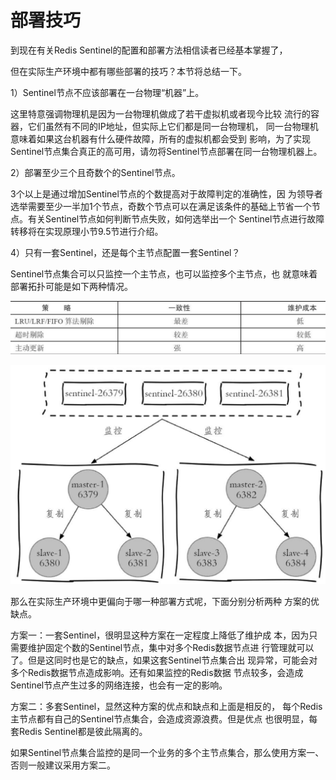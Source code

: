 # 部署技巧

到现在有关Redis Sentinel的配置和部署方法相信读者已经基本掌握了，

但在实际生产环境中都有哪些部署的技巧？本节将总结一下。

1）Sentinel节点不应该部署在一台物理“机器”上。

这里特意强调物理机是因为一台物理机做成了若干虚拟机或者现今比较 流行的容器，它们虽然有不同的IP地址，但实际上它们都是同一台物理机， 同一台物理机意味着如果这台机器有什么硬件故障，所有的虚拟机都会受到 影响，为了实现Sentinel节点集合真正的高可用，请勿将Sentinel节点部署在同一台物理机器上。

2）部署至少三个且奇数个的Sentinel节点。

3个以上是通过增加Sentinel节点的个数提高对于故障判定的准确性，因 为领导者选举需要至少一半加1个节点，奇数个节点可以在满足该条件的基础上节省一个节点。有关Sentinel节点如何判断节点失败，如何选举出一个 Sentinel节点进行故障转移将在实现原理小节9.5节进行介绍。

4）只有一套Sentinel，还是每个主节点配置一套Sentinel？

Sentinel节点集合可以只监控一个主节点，也可以监控多个主节点，也 就意味着部署拓扑可能是如下两种情况。

![&#x4E00;&#x5957;Sentinel&#x8282;&#x70B9;&#x96C6;&#x5408;](../../.gitbook/assets/image%20%28143%29.png)

![&#x591A;&#x5957;Sentine&#x8282;&#x70B9;&#x96C6;&#x5408;](../../.gitbook/assets/image%20%28153%29.png)

那么在实际生产环境中更偏向于哪一种部署方式呢，下面分别分析两种 方案的优缺点。

方案一：一套Sentinel，很明显这种方案在一定程度上降低了维护成 本，因为只需要维护固定个数的Sentinel节点，集中对多个Redis数据节点进 行管理就可以了。但是这同时也是它的缺点，如果这套Sentinel节点集合出 现异常，可能会对多个Redis数据节点造成影响。还有如果监控的Redis数据 节点较多，会造成Sentinel节点产生过多的网络连接，也会有一定的影响。

方案二：多套Sentinel，显然这种方案的优点和缺点和上面是相反的， 每个Redis主节点都有自己的Sentinel节点集合，会造成资源浪费。但是优点 也很明显，每套Redis Sentinel都是彼此隔离的。

如果Sentinel节点集合监控的是同一个业务的多个主节点集合，那么使用方案一、否则一般建议采用方案二。

